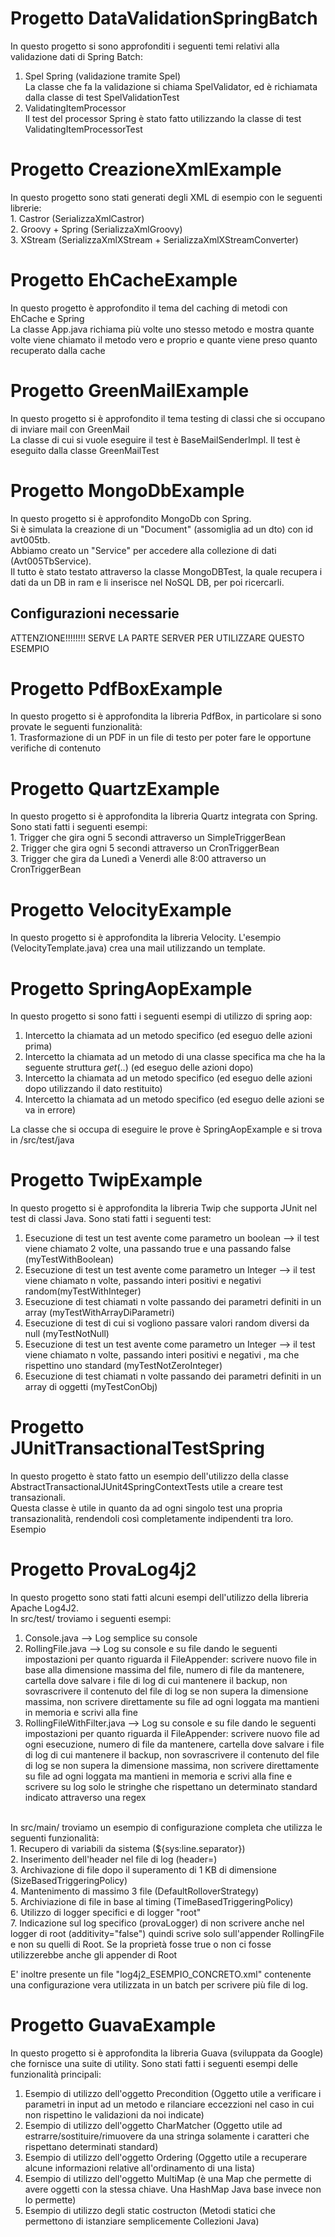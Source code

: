 # Progetto DataValidationSpringBatch
In questo progetto si sono approfonditi i seguenti temi relativi alla validazione dati di Spring Batch:<br>
1. Spel Spring (validazione tramite Spel)<br>
	La classe che fa la validazione si chiama SpelValidator, ed è richiamata dalla classe di test SpelValidationTest<br>	 
2.  ValidatingItemProcessor<br>
	Il test del processor Spring è stato fatto utilizzando la classe di test ValidatingItemProcessorTest
	
# Progetto CreazioneXmlExample
In questo progetto sono stati generati degli XML di esempio con le seguenti librerie: <br>
	1. Castror (SerializzaXmlCastror)<br>
	2. Groovy + Spring (SerializzaXmlGroovy)<br>
	3. XStream (SerializzaXmlXStream + SerializzaXmlXStreamConverter)<br>

# Progetto EhCacheExample
In questo progetto è approfondito il tema del caching di metodi con EhCache e Spring <br>
La classe App.java richiama più volte uno stesso metodo e mostra quante volte viene chiamato il metodo vero e proprio
e quante viene preso quanto recuperato dalla cache

# Progetto GreenMailExample
In questo progetto si è approfondito il tema testing di classi che si occupano di inviare mail con GreenMail <br>
La classe di cui si vuole eseguire il test è BaseMailSenderImpl. Il test è eseguito dalla classe GreenMailTest

# Progetto MongoDbExample
In questo progetto si è approfondito MongoDb con Spring.<br>
Si è simulata la creazione di un "Document" (assomiglia ad un dto) con id avt005tb.<br>
Abbiamo creato un "Service" per accedere alla collezione di dati (Avt005TbService).<br>
Il tutto è stato testato attraverso la classe MongoDBTest, la quale recupera i dati da un DB in ram e li inserisce nel NoSQL DB,
per poi ricercarli.<br>

## Configurazioni necessarie
ATTENZIONE!!!!!!!! SERVE LA PARTE SERVER PER UTILIZZARE QUESTO ESEMPIO

# Progetto PdfBoxExample
In questo progetto si è approfondita la libreria PdfBox, in particolare si sono provate le seguenti funzionalità:<br>
	1. Trasformazione di un PDF in un file di testo per poter fare le opportune verifiche di contenuto

# Progetto QuartzExample
In questo progetto si è approfondita la libreria Quartz integrata con Spring.<br>
Sono stati fatti i seguenti esempi:<br>
	1. Trigger che gira ogni 5 secondi attraverso un SimpleTriggerBean<br>
	2. Trigger che gira ogni 5 secondi attraverso un CronTriggerBean<br>
	3. Trigger che gira da Lunedì a Venerdì alle 8:00 attraverso un CronTriggerBean<br>
	
# Progetto VelocityExample
In questo progetto si è approfondita la libreria Velocity. L'esempio (VelocityTemplate.java) crea una mail utilizzando un template.
	
# Progetto SpringAopExample
In questo progetto si sono fatti i seguenti esempi di utilizzo di spring aop:<br>
1. Intercetto la chiamata ad un metodo specifico (ed eseguo delle azioni prima)<br>
2. Intercetto la chiamata ad un metodo di una classe specifica ma che ha la seguente struttura *get*(..) (ed eseguo delle azioni dopo)
3. Intercetto la chiamata ad un metodo specifico (ed eseguo delle azioni dopo utilizzando il dato restituito)
4. Intercetto la chiamata ad un metodo specifico (ed eseguo delle azioni se va in errore)

La classe che si occupa di eseguire le prove è SpringAopExample e si trova in /src/test/java

# Progetto TwipExample
In questo progetto si è approfondita la libreria Twip che supporta JUnit nel test di classi Java. Sono stati fatti i seguenti test:<br>
1. Esecuzione di test un test avente come parametro un boolean --> il test viene chiamato 2 volte, una passando true e una passando false (myTestWithBoolean)<br>
2. Esecuzione di test un test avente come parametro un Integer --> il test viene chiamato n volte, passando interi positivi e negativi random(myTestWithInteger)<br>
3. Esecuzione di test chiamati n volte passando dei parametri definiti in un array (myTestWithArrayDiParametri)<br>
4. Esecuzione di test di cui si vogliono passare valori random diversi da null (myTestNotNull)<br>
5. Esecuzione di test un test avente come parametro un Integer --> il test viene chiamato n volte, passando interi positivi e negativi , ma che rispettino uno standard (myTestNotZeroInteger)<br>
6. Esecuzione di test chiamati n volte passando dei parametri definiti in un array di oggetti (myTestConObj)<br>

# Progetto JUnitTransactionalTestSpring
In questo progetto è stato fatto un esempio dell'utilizzo della classe AbstractTransactionalJUnit4SpringContextTests utile a creare test transazionali.<br>
Questa classe è utile in quanto da ad ogni singolo test una propria transazionalità, rendendoli così completamente indipendenti tra loro.<br>
Esempio

# Progetto ProvaLog4j2
In questo progetto sono stati fatti alcuni esempi dell'utilizzo della libreria Apache Log4J2. <br>
In src/test/ troviamo i seguenti esempi: <br>
1. Console.java --> Log semplice su console <br>
2. RollingFile.java --> Log su console e su file dando le seguenti impostazioni per quanto riguarda il FileAppender: scrivere nuovo file in base alla dimensione massima del file, numero di file da mantenere, cartella dove salvare i file di log di cui mantenere il backup, 
non sovrascrivere il contenuto del file di log se non supera la dimensione massima, non scrivere direttamente su file ad ogni loggata ma mantieni in memoria e scrivi alla fine <br>
3. RollingFileWithFilter.java --> Log su console e su file dando le seguenti impostazioni per quanto riguarda il FileAppender: scrivere nuovo file ad ogni esecuzione, numero di file da mantenere, cartella dove salvare i file di log di cui mantenere il backup, 
non sovrascrivere il contenuto del file di log se non supera la dimensione massima, non scrivere direttamente su file ad ogni loggata ma mantieni in memoria e scrivi alla fine e scrivere su log solo
le stringhe che rispettano un determinato standard indicato attraverso una regex <br>
<br>
In src/main/ troviamo un esempio di configurazione completa che utilizza le seguenti funzionalità:<br>
1. Recupero di variabili da sistema (${sys:line.separator})<br>
2. Inserimento dell'header nel file di log (header=)<br>
3. Archivazione di file dopo il superamento di 1 KB di dimensione (SizeBasedTriggeringPolicy)<br>
4. Mantenimento di massimo 3 file (DefaultRolloverStrategy)<br>
5. Archiviazione di file in base al timing (TimeBasedTriggeringPolicy)<br>
6. Utilizzo di logger specifici e di logger "root"<br>
7. Indicazione sul log specifico (provaLogger) di non scrivere anche nel logger di root (additivity="false") quindi scrive solo sull'appender RollingFile e non su quelli di Root. Se la proprietà
fosse true o non ci fosse utilizzerebbe anche gli appender di Root<br>

E' inoltre presente un file "log4j2_ESEMPIO_CONCRETO.xml" contenente una configurazione vera utilizzata in un batch per scrivere più file di log.

# Progetto GuavaExample
In questo progetto si è approfondita la libreria Guava (sviluppata da Google) che fornisce una suite di utility. Sono stati fatti i seguenti esempi delle funzionalità principali:<br>
1. Esempio di utilizzo dell'oggetto Precondition (Oggetto utile a verificare i parametri in input ad un metodo e rilanciare eccezzioni nel caso in cui non rispettino le validazioni da noi indicate)<br>
2. Esempio di utilizzo dell'oggetto CharMatcher (Oggetto utile ad estrarre/sostituire/rimuovere da una stringa solamente i caratteri che rispettano determinati standard)<br>
3. Esempio di utilizzo dell'oggetto Ordering (Oggetto utile a recuperare alcune informazioni relative all'ordinamento di una lista)<br>
4. Esempio di utilizzo dell'oggetto MultiMap (è una Map che permette di avere oggetti con la stessa chiave. Una HashMap Java base invece non lo permette)<br>
5. Esempio di utilizzo degli static costructon (Metodi statici che permettono di istanziare semplicemente Collezioni Java)<br>